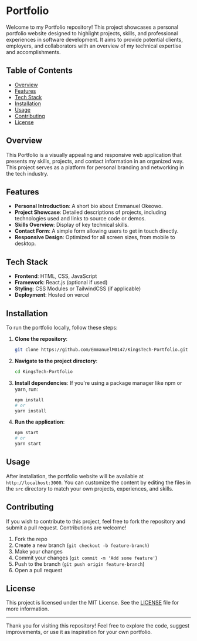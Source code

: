 # Portfolio

Welcome to my Portfolio repository! This project showcases a personal portfolio website designed to highlight projects, skills, and professional experiences in software development. It aims to provide potential clients, employers, and collaborators with an overview of my technical expertise and accomplishments.

## Table of Contents
- [Overview](#overview)
- [Features](#features)
- [Tech Stack](#tech-stack)
- [Installation](#installation)
- [Usage](#usage)
- [Contributing](#contributing)
- [License](#license)

## Overview
This Portfolio is a visually appealing and responsive web application that presents my skills, projects, and contact information in an organized way. This project serves as a platform for personal branding and networking in the tech industry.

## Features
- **Personal Introduction**: A short bio about Emmanuel Okeowo.
- **Project Showcase**: Detailed descriptions of projects, including technologies used and links to source code or demos.
- **Skills Overview**: Display of key technical skills.
- **Contact Form**: A simple form allowing users to get in touch directly.
- **Responsive Design**: Optimized for all screen sizes, from mobile to desktop.

## Tech Stack
- **Frontend**: HTML, CSS, JavaScript
- **Framework**: React.js (optional if used)
- **Styling**: CSS Modules or TailwindCSS (if applicable)
- **Deployment**: Hosted on vercel

## Installation
To run the portfolio locally, follow these steps:

1. **Clone the repository**:
   ```bash
   git clone https://github.com/EmmanuelM0147/KingsTech-Portfolio.git
   ```

2. **Navigate to the project directory**:
   ```bash
   cd KingsTech-Portfolio
   ```

3. **Install dependencies**:
   If you're using a package manager like npm or yarn, run:
   ```bash
   npm install
   # or
   yarn install
   ```

4. **Run the application**:
   ```bash
   npm start
   # or
   yarn start
   ```

## Usage
After installation, the portfolio website will be available at `http://localhost:3000`. You can customize the content by editing the files in the `src` directory to match your own projects, experiences, and skills.

## Contributing
If you wish to contribute to this project, feel free to fork the repository and submit a pull request. Contributions are welcome!

1. Fork the repo
2. Create a new branch (`git checkout -b feature-branch`)
3. Make your changes
4. Commit your changes (`git commit -m 'Add some feature'`)
5. Push to the branch (`git push origin feature-branch`)
6. Open a pull request

## License
This project is licensed under the MIT License. See the [LICENSE](LICENSE) file for more information.

---

Thank you for visiting this repository! Feel free to explore the code, suggest improvements, or use it as inspiration for your own portfolio.
